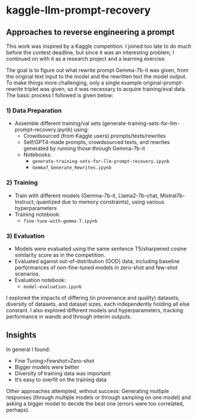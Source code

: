 # kaggle-llm-prompt-recovery

## Approaches to reverse engineering a prompt
This work was inspired by a Kaggle competition. I joined too late to do much before the contest deadline, but since it was an interesting problem, I continued on with it as a research project and a learning exercise.

The goal is to figure out what rewrite prompt Gemma-7b-it was given, from the original text input to the model and the rewritten text the model output. To make things more challenging, only a single example original-prompt-rewrite triplet was given, so it was necessary to acquire training/eval data. The basic process I followed is given below:

### 1) Data Preparation
- Assemble different training/val sets (generate-training-sets-for-llm-prompt-recovery.ipynb) using:
  - Crowdsourced (from Kaggle users) prompts/texts/rewrites 
  - Self/GPT4-made prompts, crowdsourced texts, and rewrites generated by running those through Gemma-7b-it
  - Notebooks:
    - `generate-training-sets-for-llm-prompt-recovery.ipynb`
    - `Gemma7_Generate_Rewrites.ipynb`

### 2) Training
- Train with different models (Gemma-7b-it, Llama2-7b-chat, Mistral7b-Instruct; quantized due to memory constraints), using various hyperparameters
- Training notebook:
  - `fine-tune-with-gemma-7.ipynb`

### 3) Evaluation
- Models were evaluated using the same sentence T5/sharpened cosine similarity score as in the competition.
- Evaluated against out-of-distribution (OOD) data, including baseline performances of non-fine-tuned models in zero-shot and few-shot scenarios.
- Evaluation notebook:
  - `model-evaluation.ipynb`

I explored the impacts of differing (in provenance and quality) datasets, diversity of datasets, and dataset sizes, each independently holding all else constant. I also explored different models and hyperparameters, tracking performance in wandb and through interim outputs.

## Insights
In general I found:
- Fine Tuning>Fewshot>Zero-shot
- Bigger models were better
- Diversity of training data was important
- It’s easy to overfit on the training data

Other approaches attempted, without success: Generating multiple responses (through multiple models or through sampling on one model) and asking a bigger model to decide the best one (errors were too correlated, perhaps).


